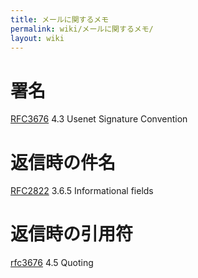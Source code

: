 ```yaml
---
title: メールに関するメモ
permalink: wiki/メールに関するメモ/
layout: wiki
---
```


署名
====

[RFC3676](http://www.ietf.org/rfc/rfc3676.txt) 4.3 Usenet Signature
Convention

返信時の件名
============

[RFC2822](http://www.ietf.org/rfc/rfc2822.txt) 3.6.5 Informational
fields

返信時の引用符
==============

[rfc3676](http://www.ietf.org/rfc/rfc3676.txt) 4.5 Quoting
